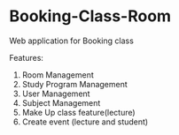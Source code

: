 # Booking-Class-Room
Web application  for Booking class

Features:
1) Room Management
2) Study Program Management
3) User Management
4) Subject Management
5) Make Up class feature(lecture)
6) Create event (lecture and student)
